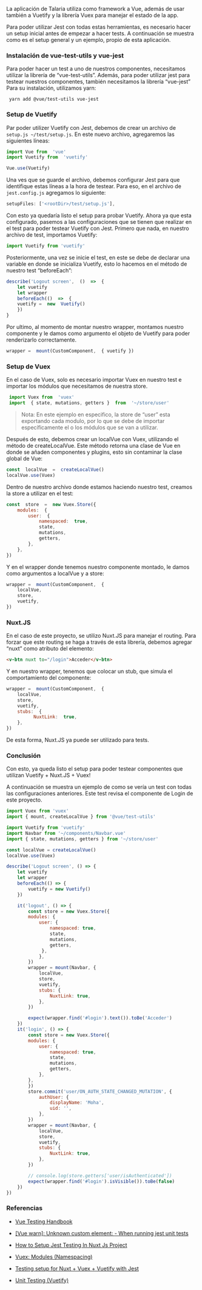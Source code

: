 La aplicación de Talaria utiliza como framework a Vue, además de usar también a Vuetify y la librería Vuex para manejar el estado de la app. 

Para poder utilizar Jest con todas estas herramientas, es necesario hacer un setup inicial antes de empezar a hacer tests. A continuación se muestra como es el setup general y un ejemplo, propio de esta aplicación.

<h3> Instalación de vue-test-utils y vue-jest </h3>

Para poder hacer un test a uno de nuestros componentes, necesitamos utilizar la librería de “vue-test-utils”. Además, para poder utilizar jest para testear nuestros componentes, también necesitamos la librería “vue-jest” Para su instalación, utilizamos yarn:

```shell 
 yarn add @vue/test-utils vue-jest
```

<h3> Setup de Vuetify </h3>

Par poder utilizer Vuetify con Jest, debemos de crear un archivo de `setup.js ~/test/setup.js`. En este nuevo archivo, agregaremos las siguientes líneas:

```javascript
import Vue from  'vue'
import Vuetify from  'vuetify'

Vue.use(Vuetify)

```

Una ves que se guarde el archivo, debemos configurar Jest para que identifique estas líneas a la hora de testear. Para eso, en el archivo de `jest.config.js` agregamos lo siguiente:

```javascript
setupFiles: ['<rootDir>/test/setup.js'],
```

Con esto ya quedaría listo el setup para probar Vuetify. Ahora ya que esta configurado, pasemos a las configuraciones que se tienen que realizar en el test para poder testear Vuetify con Jest. Primero que nada, en nuestro archivo de test, importamos Vuetify:

```javascript
import Vuetify from 'vuetify'
```

Posteriormente, una vez se inicie el test, en este se debe de declarar una variable en donde se inicializa Vuetify, esto lo hacemos en el método de nuestro test “beforeEach”:

```javascript
describe('Logout screen',  ()  =>  {
    let vuetify
    let wrapper
    beforeEach(()  =>  {
	vuetify =  new  Vuetify()
    })
}
```

Por ultimo, al momento de montar nuestro wrapper, montamos nuestro componente y le damos como argumento el objeto de Vuetify para poder renderizarlo correctamente.

```javascript
wrapper =  mount(CustomComponent,  { vuetify })
```

<h3> Setup de Vuex</h3>

En el caso de Vuex, solo es necesario importar Vuex en nuestro test e importar los módulos que necesitamos de nuestra store. 

```javascript
 import Vuex from  'vuex'
 import  { state, mutations, getters }  from  '~/store/user'
```

> Nota: En este ejemplo en especifico, la store de “user” esta exportando cada modulo, por lo que se debe de importar específicamente el o los módulos que se van a utilizar.

Después de esto, debemos crear un localVue con Vuex, utilizando el método de createLocalVue. Este método retorna una clase de Vue en donde se añaden componentes y plugins, esto sin contaminar la clase global de Vue:

```javascript
const  localVue  =  createLocalVue()
localVue.use(Vuex)
```

Dentro de nuestro archivo donde estamos haciendo nuestro test, creamos la store a utilizar en el test:

```javascript
const  store  =  new Vuex.Store({
    modules:  {
	    user:  {
		    namespaced:  true,
		    state,
		    mutations,
		    getters,
	    },
    },
})
```

Y en el wrapper donde tenemos nuestro componente montado, le damos como argumentos a localVue y a store:

```javascript
wrapper =  mount(CustomComponent,  {
    localVue,
    store,
    vuetify,
})
```

<h3> Nuxt.JS </h3>

En el caso de este proyecto, se utilizo Nuxt.JS para manejar el routing. Para forzar que este routing se haga a través de esta librería, debemos agregar “nuxt” como atributo del elemento:

```html
<v-btn nuxt to="/login">Acceder</v-btn>
```

Y en nuestro wrapper, tenemos que colocar un stub, que simula el comportamiento del componente:

```javascript
wrapper =  mount(CustomComponent,  {
    localVue,
    store,
    vuetify,
    stubs:  {
	      NuxtLink:  true,
    },
})
```

De esta forma, Nuxt.JS ya puede ser utilizado para tests.


<h3> Conclusión </h3>
Con esto, ya queda listo el setup para poder testear componentes que utilizan Vuetify + Nuxt.JS + Vuex! 

A continuación se muestra un ejemplo de como se vería un test con todas las configuraciones anteriores. Este test revisa el componente de Login de este proyecto. 

```javascript
import Vuex from 'vuex'
import { mount, createLocalVue } from '@vue/test-utils'

import Vuetify from 'vuetify'
import Navbar from '~/components/Navbar.vue'
import { state, mutations, getters } from '~/store/user'

const localVue = createLocalVue()
localVue.use(Vuex)

describe('Logout screen', () => {
    let vuetify
    let wrapper
    beforeEach(() => {
        vuetify = new Vuetify()
    })

    it('logout', () => {
        const store = new Vuex.Store({
        modules: {
            user: {
                namespaced: true,
                state,
                mutations,
                getters,
             },
        	},
        })
        wrapper = mount(Navbar, {
            localVue,
            store,
            vuetify,
            stubs: {
                NuxtLink: true,
            },
        })

        expect(wrapper.find('#login').text()).toBe('Acceder')
    })
    it('login', () => {
        const store = new Vuex.Store({
        modules: {
            user: {
                namespaced: true,
                state,
                mutations,
                getters,
            },
        },
        })
        store.commit('user/ON_AUTH_STATE_CHANGED_MUTATION', {
            authUser: {
                displayName: 'Moha',
                uid: '',
            },
        })
        wrapper = mount(Navbar, {
            localVue,
            store,
            vuetify,
            stubs: {
                NuxtLink: true,
            },
        })

        // console.log(store.getters['user/isAuthenticated'])
        expect(wrapper.find('#login').isVisible()).toBe(false)
    })
})
```

<h3> Referencias </h3>

- [Vue Testing Handbook](https://lmiller1990.github.io/vue-testing-handbook/stubbing-components.html#automatically-stubbing-with-shallowmount)

- [[Vue warn]: Unknown custom element: <nuxt-link> - When running jest unit tests](https://stackoverflow.com/questions/49665571/vue-warn-unknown-custom-element-nuxt-link-when-running-jest-unit-tests)

- [How to Setup Jest Testing In Nuxt Js Project](https://dev.to/bawa_geek/how-to-setup-jest-testing-in-nuxt-js-project-5c84)

- [Vuex: Modules (Namespacing)](https://vuex.vuejs.org/guide/modules.html#namespacing)

- [Testing setup for Nuxt + Vuex + Vuetify with Jest](https://stackoverflow.com/questions/59810929/testing-setup-for-nuxt-vuex-vuetify-with-jest)

- [Unit Testing (Vuetify)](https://vuetifyjs.com/en/getting-started/unit-testing/)
